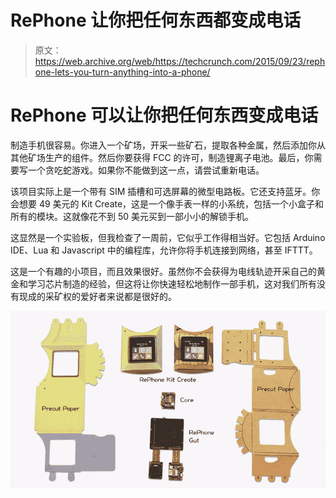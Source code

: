 # RePhone 让你把任何东西都变成电话 

> 原文：<https://web.archive.org/web/https://techcrunch.com/2015/09/23/rephone-lets-you-turn-anything-into-a-phone/>

# RePhone 可以让你把任何东西变成电话

制造手机很容易。你进入一个矿场，开采一些矿石，提取各种金属，然后添加你从其他矿场生产的组件。然后你要获得 FCC 的许可，制造锂离子电池。最后，你需要写一个贪吃蛇游戏。如果你不能做到这一点，请尝试重新电话。

该项目实际上是一个带有 SIM 插槽和可选屏幕的微型电路板。它还支持蓝牙。你会想要 49 美元的 Kit Create，这是一个像手表一样的小系统，包括一个小盒子和所有的模块。这就像花不到 50 美元买到一部小小的解锁手机。

这显然是一个实验板，但我检查了一周前，它似乎工作得相当好。它包括 Arduino IDE、Lua 和 Javascript 中的编程库，允许你将手机连接到网络，甚至 IFTTT。

这是一个有趣的小项目，而且效果很好。虽然你不会获得为电线轨迹开采自己的黄金和学习芯片制造的经验，但这将让你快速轻松地制作一部手机，这对我们所有没有现成的采矿权的爱好者来说都是很好的。

![fbf28c6b3bf4ed2682e488662708b638_original](img/84475d8c2a880934d6e3fd2db6d29b39.png)